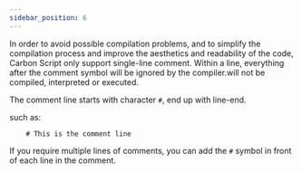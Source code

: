 ```yaml
---
sidebar_position: 6
---
```


In order to avoid possible compilation problems, and to simplify the compilation process and improve the aesthetics and readability of the code, Carbon Script only support single-line comment.
Within a line, everything after the comment symbol will be ignored by the compiler.will not be compiled, interpreted or executed.

The comment line starts with character `#`, end up with line-end.

such as:
```
    # This is the comment line
``` 

If you require multiple lines of comments, you can add the `#` symbol in front of each line in the comment.